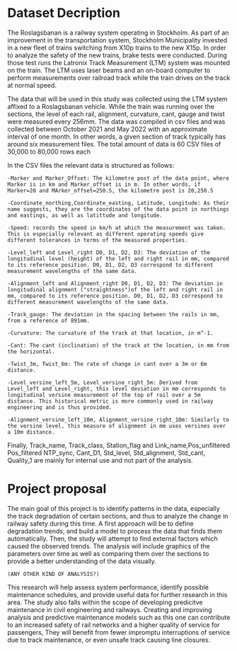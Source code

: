# Dataset Decription
The Roslagsbanan is a railway system operating in Stockholm. As part of an improvement in the transportation system, Stockholm Municipality invested in a new fleet of trains switching from X10p trains to the new X15p. In order to analyze the safety of the new trains, brake tests were conducted. During those test runs the Latronix Track Measurement (LTM) system was mounted on the train. The LTM uses laser beams and an on-board computer to perform measurements over railroad track while the train drives on the track at normal speed. 

The data that will be used in this study was collected using the LTM system affixed to a Roslagsbanan vehicle. While the train was running over the sections, the level of each rail, alignment, curvature, cant, gauge and twist were measured every 256mm. The data was compiled in csv files and was collected between October 2021 and May 2022 with an approximate interval of one month. In other words, a given section of track typically has around six measurement files. The total amount of data is 60 CSV files of 30,000 to 80,000 rows each

In the CSV files the relevant data is structured as follows:

    -Marker and Marker_Offset: The kilometre post of the data point, where Marker is in km and Marker_offset is in m. In other words, if Marker=20 and MArker_offset=250.5, the kilometre post is 20,250.5 

    -Coordinate_northing,Coordinate_easting, Latitude, Longitude: As their name suggests, they are the coordinates of the data point in northings and eastings, as well as latittude and longitude. 

    -Speed: records the speed in km/h at which the measurement was taken. This is especially relevant as different operating speeds give different tolerances in terms of the measured properties. 

    -Level_left and Level_right D0, D1, D2, D3: The deviation of the longitudinal level (height) of the left and right rail in mm, compared to its reference position. D0, D1, D2, D3 correspond to different measurement wavelengths of the same data.

    -Alignment_left and Alignment_right D0, D1, D2, D3: The deviation in longitudinal alignment ("straightness")of the left and right rail in mm, compared to its reference position. D0, D1, D2, D3 correspond to different measurement wavelengths of the same data.

    -Track_gauge: The deviation in the spacing between the rails in mm, from a reference of 891mm.

    -Curvature: The curvature of the track at that location, in m^-1.

    -Cant: The cant (inclination) of the track at the location, in mm from the horizontal.

    -Twist_3m, Twist_6m: The rate of change in cant over a 3m or 6m distance.

    -Level_versine_left_5m, Level_versine_right_5m: Derived from Level_left and Level_right, this level deviation in mm corresponds to longitudinal versine measurement of the top of rail over a 5m distance. This historical metric is more commonly used in railway engineering and is thus provided.

    -Alignment_versine_left_10m, Alignment_versine_right_10m: Similarly to the versine level, this measure of alignment in mm uses versines over a 10m distance.

Finally, Track_name, Track_class, Station_flag and Link_name,Pos_unfiltered	Pos_filtered	NTP_sync, Cant_D1, Std_level, Std_alignment, Std_cant, Quality_1 are mainly for internal use and not part of the analysis.
			
# Project proposal
The main goal of this project is to identify patterns in the data, especially the track degradation of certain sections, and thus to analyze the change in railway safety during this time. A first approach will be to define degradation trends, and build a model to process the data that finds them automatically. Then, the study will attempt to find external factors which caused the observed trends. The analysis will include graphics of the parameters over time as well as comparing them over the sections to provide a better understanding of the data visually.

 `(ANY OTHER KIND OF ANALYSIS?)`

This research will help assess system performance, identify possible maintenance schedules, and provide useful data for further research in this area. The study also falls within the scope of developing predicitve maintenance in civil engineering and railways. Creating and improving analysis and predictive maintenance models such as this one can contribute to an increased safety of rail networks and a higher quality of service for passengers, They will benefit from fewer impromptu interruptions of service due to track maintenance, or even unsafe track causing line closures. 